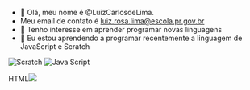 
- 👋 Olá, meu nome é @LuizCarlosdeLima.
- Meu email de contato  é luiz.rosa.lima@escola.pr.gov.br
- 👀 Tenho interesse em aprender programar novas linguagens
- 🌱 Eu estou  aprendendo a programar recentemente a linguagem de JavaScript e Scratch

![Scratch](https://img.shields.io/badge/Scratch-4D97FF?style=for-the-badge&logo=Scratch&logoColor=white)
![Java Script](https://img.shields.io/badge/JavaScript-323330?style=for-the-badge&logo=javascript&logoColor=F7DF1E)


HTML<img src="https://img.shields.io/badge/Scratch-4D97FF?style=for-the-badge&logo=Scratch&logoColor=white" />
